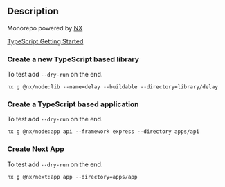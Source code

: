 ## Description

Monorepo powered by [NX](https://nx.dev/)

[TypeScript Getting Started](https://nx.dev/getting-started/nx-and-typescript#create-a-typescript-based-application)

### Create a new TypeScript based library

To test add `--dry-run` on the end.

`nx g @nx/node:lib --name=delay --buildable --directory=library/delay`

### Create a TypeScript based application

To test add `--dry-run` on the end.

`nx g @nx/node:app api --framework express --directory apps/api`

### Create Next App

To test add `--dry-run` on the end.

`nx g @nx/next:app app --directory=apps/app`